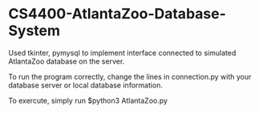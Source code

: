 # CS4400-AtlantaZoo-Database-System
Used tkinter, pymysql to implement interface connected to simulated AtlantaZoo database on the server.

To run the program correctly, change the lines in connection.py with your database server or local database information.

To exercute, simply run $python3 AtlantaZoo.py
